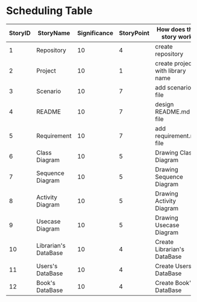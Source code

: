 # Scheduling Table
StoryID | StoryName | Significance | StoryPoint |  How does this story work | ImportantPoint
------------ | ------------- | ------------- | ------------- | ------------- | ------------- 
1 | Repository | 10 | 4 | create repository | .
2 | Project | 10 | 1 | create project with library name | .
3 | Scenario | 10 | 7 | add scenario file | . 
4 | README | 10 | 7 | design README.md file | . 
5 | Requirement | 10 | 7 | add requirement.md file | . 
6 | Class Diagram  | 10 | 5 | Drawing Class Diagram | .
7 | Sequence Diagram  | 10 | 5 | Drawing Sequence Diagram | .
8 | Activity Diagram | 10 | 5 | Drawing Activity Diagram | .
9 | Usecase Diagram | 10 | 5 | Drawing Usecase Diagram | .
10 | Librarian's DataBase | 10 | 4 | Create Librarian's DataBase | .
11 | Users's DataBase | 10 | 4 | Create Users's DataBase | .
12 | Book's DataBase | 10 | 4 | Create Book's DataBase | .



